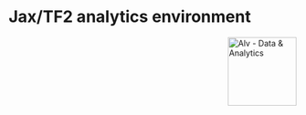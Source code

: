 # Jax/TF2 analytics environment

<img src="https://avatars.githubusercontent.com/u/58856590?s=200&v=4" align="right"
     alt="Alv - Data & Analytics" width="120" height="120">
